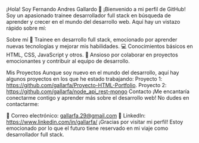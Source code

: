 ¡Hola! Soy Fernando Andres Gallardo 👋
¡Bienvenido a mi perfil de GitHub! Soy un apasionado trainee desarrollador full stack en búsqueda de aprender y crecer en el mundo del desarrollo web.
Aquí hay un vistazo rápido sobre mí:

Sobre mí
🌱 Trainee en desarrollo full stack, emocionado por aprender nuevas tecnologías y mejorar mis habilidades.
💻 Conocimientos básicos en HTML, CSS, JavaScript y otros.
🚀 Ansioso por colaborar en proyectos emocionantes y contribuir al equipo de desarrollo.

Mis Proyectos
Aunque soy nuevo en el mundo del desarrollo, aquí hay algunos proyectos en los que he estado trabajando:
Proyecto 1: https://github.com/gallarfa/Proyecto-HTML-Portfolio.
Proyecto 2: https://github.com/gallarfa/node_api_rest-mongo
Contacto
¡Me encantaría conectarme contigo y aprender más sobre el desarrollo web! No dudes en contactarme:

📧 Correo electrónico: gallarfa.29@gmail.com
🔗 LinkedIn: https://www.linkedin.com/in/gallarfa/
¡Gracias por visitar mi perfil! Estoy emocionado por lo que el futuro tiene reservado en mi viaje como desarrollador full stack.
